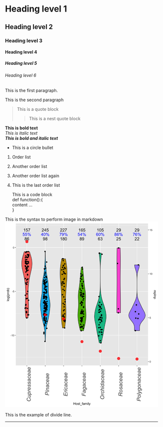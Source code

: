 # Heading level 1
## Heading level 2	
### Heading level 3	
#### Heading level 4
##### Heading level 5	
###### Heading level 6

This is the first paragraph.

This is the second paragraph

>This is a quote block
>> This is a nest quote block  


**This is bold text**  
*This is italic text*  
***This is bold and italic text***  

- This is a circle bullet
1. Order list
2. Another order list
3. Another order list again
4. This is the last order list

    This is a code block  
    def function():{  
     content ...  
    }  

This is the syntax to perform image in  markdown  
![mplnp (Host families 1~7).png](https://github.com/liao-habbit/markdown_notes/blob/3fbc0cbfe0d974c7d9c74562cecb17d46a279064/mplnp%20(Host%20families%201~7).png)  

This is the example of divide line.  

---  




